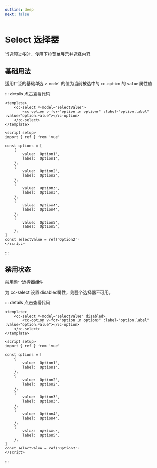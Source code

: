 ```yaml
---
outline: deep
next: false
---
```


# Select 选择器

当选项过多时，使用下拉菜单展示并选择内容

## 基础用法
适用广泛的基础单选 `v-model` 的值为当前被选中的 `cc-option` 的 `value` 属性值
<script setup>
import ccSelect from '../../src/components/select'
import ccOption from '../../src/components/select-option'
import { ref } from 'vue'

const options = [
    {
        value: 'Option1',
        label: 'Option1',
    },
    {
        value: 'Option2',
        label: 'Option2',
    },
    {
        value: 'Option3',
        label: 'Option3',
    },
    {
        value: 'Option4',
        label: 'Option4',
    },
    {
        value: 'Option5',
        label: 'Option5',
    },
]
const selectValue = ref('Option2')
</script>

<cc-select v-model="selectValue">
    <cc-option v-for="option in options" :label="option.label" :value="option.value"></cc-option>
</cc-select>


::: details 点击查看代码
```vue
<template>
    <cc-select v-model="selectValue">
        <cc-option v-for="option in options" :label="option.label" :value="option.value"></cc-option>
    </cc-select>
</template>

<script setup>
import { ref } from 'vue'

const options = [
    {
        value: 'Option1',
        label: 'Option1',
    },
    {
        value: 'Option2',
        label: 'Option2',
    },
    {
        value: 'Option3',
        label: 'Option3',
    },
    {
        value: 'Option4',
        label: 'Option4',
    },
    {
        value: 'Option5',
        label: 'Option5',
    },
]
const selectValue = ref('Option2')
</script>
```
:::

## 禁用状态
禁用整个选择器组件

为 cc-select 设置 disabled属性，则整个选择器不可用。
<cc-select v-model="selectValue" disabled>
    <cc-option v-for="option in options" :label="option.label" :value="option.value"></cc-option>
</cc-select>

::: details 点击查看代码
```vue
<template>
    <cc-select v-model="selectValue" disabled>
        <cc-option v-for="option in options" :label="option.label" :value="option.value"></cc-option>
    </cc-select>
</template>

<script setup>
import { ref } from 'vue'

const options = [
    {
        value: 'Option1',
        label: 'Option1',
    },
    {
        value: 'Option2',
        label: 'Option2',
    },
    {
        value: 'Option3',
        label: 'Option3',
    },
    {
        value: 'Option4',
        label: 'Option4',
    },
    {
        value: 'Option5',
        label: 'Option5',
    },
]
const selectValue = ref('Option2')
</script>
```
:::
